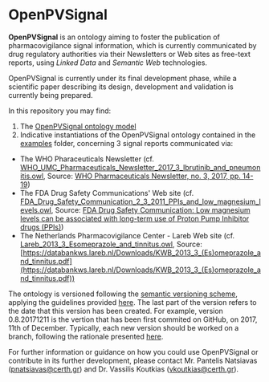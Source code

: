 # OpenPVSignal
**OpenPVSignal** is an ontology aiming to foster the publication of pharmacovigilance signal information, which is currently communicated by drug regulatory authorities via their Newsletters or Web sites as free-text reports, using *Linked Data* and *Semantic Web* technologies.

OpenPVSignal is currently under its final development phase, while a scientific paper describing its design, development and validation is currently being prepared.

In this repository you may find:
1. The [OpenPVSignal ontology model](OpenPVSignal.owl)
2. Indicative instantiations of the OpenPVSignal ontology contained in the [examples](examples) folder, concerning 3 signal reports communicated via:
- The WHO Pharaceuticals Newsletter (cf. [WHO_UMC_Pharmaceuticals_Newsletter_2017_3_Ibrutinib_and_pneumonitis.owl](examples/WHO_UMC_Pharmaceuticals_Newsletter_2017_3_Ibrutinib_and_pneumonitis.owl), Source: [WHO Pharmaceuticals Newsletter, no. 3, 2017, pp. 14-19](http://apps.who.int/iris/bitstream/10665/258799/1/WPN-2017-03-eng.pdf?ua=1))
- The FDA Drug Safety Communications' Web site (cf. [FDA_Drug_Safety_Communication_2_3_2011_PPIs_and_low_magnesium_levels.owl](examples/FDA_Drug_Safety_Communication_2_3_2011_PPIs_and_low_magnesium_levels.owl), Source: [FDA Drug Safety Communication: Low magnesium levels can be associated with long-term use of Proton Pump Inhibitor drugs (PPIs)](https://www.fda.gov/Drugs/DrugSafety/ucm245011.htm))
- The Netherlands Pharmacovigilance Center - Lareb Web site (cf. [Lareb_2013_3_Esomeprazole_and_tinnitus.owl](examples/Lareb_2013_3_Esomeprazole_and_tinnitus.owl), Source: [https://databankws.lareb.nl/Downloads/KWB_2013_3_(Es)omeprazole_and_tinnitus.pdf](https://databankws.lareb.nl/Downloads/KWB_2013_3_(Es)omeprazole_and_tinnitus.pdf))

The ontology is versioned following the [semantic versioning scheme](https://semver.org/), applying the guidelines provided [here](https://github.com/dbrock/semver-howto/blob/master/README.md). The last part of the version refers to the date that this version has been created. For example, version 0.8.20171211 is the vertion that has been first commited on GitHub, on 2017, 11th of December. Typically, each new version should be worked on a branch, following the rationale presented [here](http://nvie.com/posts/a-successful-git-branching-model/).

For further information or guidance on how you could use OpenPVSignal or contribute in its further development, please contact Mr. Pantelis Natsiavas (pnatsiavas@certh.gr) and Dr. Vassilis Koutkias (vkoutkias@certh.gr).
